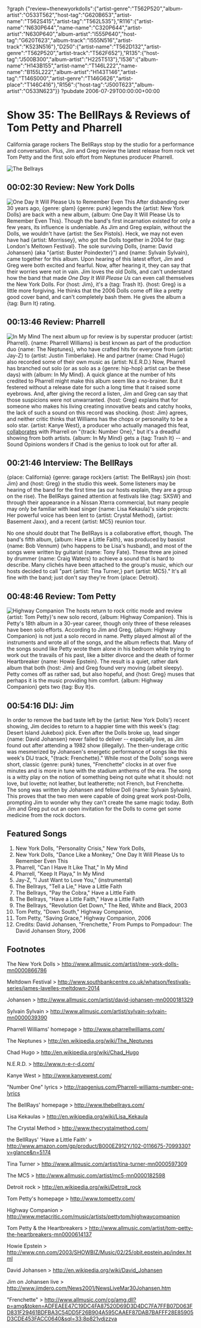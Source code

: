 ?graph {"review~thenewyorkdolls":{"artist-genre":"T562P520","album-artist":"O533T562","host-tag":"G620B653","artist-name":"T562S415","artist-tag":"T562L535"},"R116":{"artist-name":"N630P644","name-name":"C320P644","artist-artist":"N630P640","album-artist":"I555P640","host-tag":"G620T623","album-track":"I555N516","artist-track":"K523N516"},"D250":{"artist-name":"T562D132","artist-genre":"T562P520","artist-track":"T562F652"},"R135":{"host-tag":"J500B300","album-artist":"H225T513"},"I536":{"album-name":"H143B155","artist-name":"T146L222","name-name":"B155L222","album-artist":"H143T146","artist-tag":"T146S000","artist-genre":"T146G626","artist-place":"T146C416"},"R156":{"host-tag":"J500T623","album-artist":"O533N623"}}
?pubdate 2006-07-29T00:00:00+00:00

# Show 35: The BellRays & Reviews of Tom Petty and Pharrell
California garage rockers The BellRays stop by the studio for a performance and conversation. Plus, Jim and Greg review the latest release from rock vet Tom Petty and the first solo effort from Neptunes producer Pharrell.

![The Bellrays](http://static.soundopinions.org/images/2006/bellrays.jpg)

## 00:02:30 Review: New York Dolls
![One Day It Will Please Us to Remember Even This](http://is2.mzstatic.com/image/thumb/Music/v4/cd/01/13/cd011349-2ac8-4139-34d2-c29e4f0d349f/source/600x600bb.jpg "81689/214472611")
After disbanding over 30 years ago, {genre: glam} {genre: punk} legends the {artist: New York Dolls} are back with a new album, {album: One Day It Will Please Us to Remember Even This}. Though the band's first incarnation existed for only a few years, its influence is undeniable. As Jim and Greg explain, without the Dolls, we wouldn't have {artist: the Sex Pistols}. Heck, we may not even have had {artist: Morrissey}, who got the Dolls together in 2004 for {tag: London's Meltown Festival}. The sole surviving Dolls, {name: David Johansen} (aka "{artist: Buster Poindexter}") and {name: Sylvain Sylvain}, came together for this album. Upon hearing of this latest effort, Jim and Greg were both excited and fearful. Now, after hearing it, they can say that their worries were not in vain. Jim loves the old Dolls, and can't understand how the band that made *One Day It Will Please Us* can even call themselves the New York Dolls. For {host: Jim}, it's a {tag: Trash It}. {host: Greg} is a little more forgiving. He thinks that the 2006 Dolls come off like a pretty good cover band, and can't completely bash them. He gives the album a {tag: Burn It} rating.

## 00:13:46 Review: Pharrell
![In My Mind](http://is4.mzstatic.com/image/thumb/Music/v4/e0/55/bf/e055bf9b-2fc8-78dd-f7ec-09aca9ea0d5b/source/600x600bb.jpg "1361068/471064540")
The next album up for review is by superstar producer {artist: Pharrell}. {name: Pharrell Williams} is best known as part of the production duo {name: The Neptunes}, who have crafted hits for everyone from {artist: Jay-Z} to {artist: Justin Timberlake}. He and partner {name: Chad Hugo} also recorded some of their own music as {artist: N.E.R.D.} Now, Pharrell has branched out solo (or as solo as a {genre: hip-hop} artist can be these days) with {album: In My Mind}. A quick glance at the number of hits credited to Pharrell might make this album seem like a no-brainer. But it festered without a release date for such a long time that it raised some eyebrows. And, after giving the record a listen, Jim and Greg can say that those suspicions were not unwarranted. {host: Greg} explains that for someone who makes his living creating innovative beats and catchy hooks, the lack of such a sound on this record was shocking. {host: Jim} agrees, and neither critic thinks that Williams has the chops or personality to be a solo star. {artist: Kanye West}, a producer who actually managed this feat, [collaborates](http://rapgenius.com/Pharrell-williams-number-one-lyrics) with Pharrell on "{track: Number One}," but it's a dreadful showing from both artists. {album: In My Mind} gets a {tag: Trash It} -- and Sound Opinions wonders if Chad is the genius to look out for after all. 

## 00:21:46 Interview: The BellRays
{place: California} {genre: garage rock}ers {artist: The BellRays} join {host: Jim} and {host: Greg} in the studio this week. Some listeners may be hearing of the band for the first time (as our hosts explain, they are a group on the rise). The BellRays gained attention at festivals like {tag: SXSW} and through their appearance in a Nissan Xterra commercial, but many people may only be familiar with lead singer {name: Lisa Kekaula}'s side projects: Her powerful voice has been lent to {artist: Crystal Method}, {artist: Basement Jaxx}, and a recent {artist: MC5} reunion tour.

No one should doubt that The BellRays is a collaborative effort, though. The band's fifth album, {album: Have a Little Faith}, was produced by bassist {name: Bob Vennum} (who happens to be Lisa's husband), and most of the songs were written by guitarist {name: Tony Fate}. These three are joined by drummer {name: Craig Waters} to achieve a sound that is hard to describe. Many clichés have been attached to the group's music, which our hosts decided to call "part {artist: Tina Turner,} part {artist: MC5}." It's all fine with the band; just don't say they're from {place: Detroit}. 

## 00:48:46 Review: Tom Petty
![Highway Companion](http://is4.mzstatic.com/image/thumb/Music/v4/c6/9f/39/c69f3901-6e13-4307-4859-f99a121cfe63/source/600x600bb.jpg "5072272/891205919")
The hosts return to rock critic mode and review {artist: Tom Petty}'s new solo record, {album: Highway Companion}. This is Petty's 18th album in a 30-year career, though only three of these releases have been solo efforts. According to Jim and Greg, {album: Highway Companion} is not just a solo record in name. Petty played almost all of the instruments and wrote all of the songs, and the album reflects that. Many of the songs sound like Petty wrote them alone in his bedroom while trying to work out the travails of his past, like a bitter divorce and the death of former Heartbreaker {name: Howie Epstein}. The result is a quiet, rather dark album that both {host: Jim} and Greg found very moving (albeit sleepy). Petty comes off as rather sad, but also hopeful, and {host: Greg} muses that perhaps it is the music providing him comfort. {album: Highway Companion} gets two {tag: Buy It}s.

## 00:54:16 DIJ: Jim
In order to remove the bad taste left by the {artist: New York Dolls'} recent showing, Jim decides to return to a happier time with this week's {tag: Desert Island Jukebox} pick. Even after the Dolls broke up, lead singer {name: David Johansen} never failed to deliver -- especially live, as Jim found out after attending a 1982 show (illegally). The then-underage critic was mesmerized by Johansen's energetic performance of songs like this week's DIJ track, "{track: Frenchette}." While most of the Dolls' songs were short, classic {genre: punk} tunes, "Frenchette" clocks in at over five minutes and is more in tune with the stadium anthems of the era. The song is a witty play on the notion of something being not quite what it should: not love, but lovette; not leather, but leatherette; not French, but Frenchette. The song was written by Johansen and fellow Doll {name: Sylvain Sylvain}. This proves that the two men were capable of doing great work post-Dolls, prompting Jim to wonder why they can't create the same magic today. Both Jim and Greg put out an open invitation for the Dolls to come get some medicine from the rock doctors.

## Featured Songs
1. New York Dolls, "Personality Crisis," New York Dolls,
2. New York Dolls, "Dance Like a Monkey," One Day It Will Please Us to Remember Even This
3. Pharrell, "Can I Have It Like That," In My Mind
4. Pharrell, "Keep It Playa," In My Mind
5. Jay-Z, "I Just Want to Love You," (instrumental)
6. The Bellrays, "Tell a Lie," Have a Little Faith
7. The Bellrays, "Pay the Cobra," Have a Little Faith
8. The Bellrays, "Have a Little Faith," Have a Little Faith
9. The Bellrays, "Revolution Get Down," The Red, White and Black, 2003
10. Tom Petty, "Down South," Highway Companion, 
11. Tom Petty, "Saving Grace," Highway Companion, 2006
12. Credits: David Johansen, "Frenchette," From Pumps to Pompadour: The David Johansen Story, 2006

## Footnotes
The New York Dolls > http://www.allmusic.com/artist/new-york-dolls-mn0000866786

Meltdown Festival > http://www.southbankcentre.co.uk/whatson/festivals-series/james-lavelles-meltdown-2014

Johansen > http://www.allmusic.com/artist/david-johansen-mn0000181329

Sylvain Sylvain > http://www.allmusic.com/artist/sylvain-sylvain-mn0000039390

Pharrell Williams' homepage > http://www.pharrellwilliams.com/

The Neptunes > http://en.wikipedia.org/wiki/The_Neptunes

Chad Hugo > http://en.wikipedia.org/wiki/Chad_Hugo

N.E.R.D. > http://www.n-e-r-d.com/

Kanye West > http://www.kanyewest.com/

"Number One" lyrics > http://rapgenius.com/Pharrell-williams-number-one-lyrics

The BellRays' homepage > http://www.thebellrays.com/

Lisa Kekaulas > http://en.wikipedia.org/wiki/Lisa_Kekaula

The Crystal Method > http://www.thecrystalmethod.com/

the BellRays' 'Have a Little Faith' > http://www.amazon.com/gp/product/B000EZ912Y/102-0116675-7099330?v=glance&n=5174

Tina Turner > http://www.allmusic.com/artist/tina-turner-mn0000597309

The MC5 > http://www.allmusic.com/artist/mc5-mn0000182598

Detroit rock > http://en.wikipedia.org/wiki/Detroit_rock

Tom Petty's homepage > http://www.tompetty.com/

Highway Companion > http://www.metacritic.com/music/artists/pettytom/highwaycompanion

Tom Petty & the Heartbreakers > http://www.allmusic.com/artist/tom-petty-the-heartbreakers-mn0000614137

Howie Epstein > http://www.cnn.com/2003/SHOWBIZ/Music/02/25/obit.epstein.ap/index.html

David Johansen > http://en.wikipedia.org/wiki/David_Johansen

Jim on Johansen live > http://www.jimdero.com/News2001/NewsLiveMar30Johansen.htm

"Frenchette" > http://www.allmusic.com/cg/amg.dll?p=amg&token=ADFEAEE47C19DC4FA87520D69D3D4DC7FA7FFB07D063FD831F29461BDFBA3C54DD5F26B904A595CAAEF87DAB7BAFFF28E85905D3CDE453FACC0640&sql=33:8p821vdjzzva